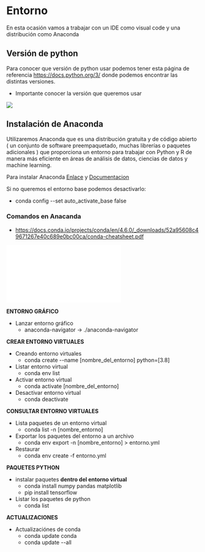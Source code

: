 
# Entorno

En esta ocasión vamos a trabajar con un IDE como visual code y una distribución como Anaconda


## Versión de python 

Para conocer que versión de python usar podemos tener esta página de referencia https://docs.python.org/3/ donde podemos encontrar las distintas versiones.

*  Importante conocer la versión que queremos usar

![](Pasted_image_20250321234915.png)


## Instalación de Anaconda

Utilizaremos Anaconda que es una distribución gratuita y de código abierto ( un conjunto de software preempaquetado, muchas librerías o paquetes adicionales ) que proporciona un entorno para trabajar con Python y R de manera más eficiente en áreas de análisis de datos, ciencias de datos y machine learning.



Para instalar Anaconda [Enlace](https://www.anaconda.com/download/success) y [Documentacion](https://www.anaconda.com/docs/getting-started/anaconda/install#macos-linux-installation:how-do-i-verify-my-installers-integrity)


Si no queremos el entorno base podemos desactivarlo:

* conda config --set auto_activate_base false


### Comandos en Anacanda

* https://docs.conda.io/projects/conda/en/4.6.0/_downloads/52a95608c49671267e40c689e0bc00ca/conda-cheatsheet.pdf


![conda-cheatsheet.pdf](conda-cheatsheet.pdf)



**ENTORNO GRÁFICO**

* Lanzar entorno gráfico
	* anaconda-navigator -> ./anaconda-navigator

**CREAR ENTORNO VIRTUALES**

* Creando entorno virtuales
	* conda create --name [nombre_del_entorno] python=[3.8]
* Listar entorno virtual
	* conda env list
* Activar entorno virtual 
	* conda activate [nombre_del_entorno]
* Desactivar entorno virtual
	* conda deactivate


**CONSULTAR ENTORNO VIRTUALES**

* Lista paquetes de un entorno virtual
	* conda list -n [nombre_entorno]
* Exportar los paquetes del entorno a un archivo
	* conda env export -n [nombre_entorno] > entorno.yml
* Restaurar
	* conda env create -f entorno.yml

**PAQUETES PYTHON**

* instalar paquetes **dentro del entorno virtual**
	* conda install numpy pandas matplotlib
	* pip install tensorflow
* Listar los paquetes de python
	* conda list

**ACTUALIZACIONES**

* Actualizaciónes de conda
	* conda update conda
	* conda update --all

